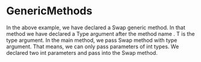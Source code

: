 # GenericMethods





In the above example, we have declared a Swap generic method. In that method we have declared a Type argument after the method name <T>. T is the type argument. In the main method, we pass Swap method with <int> type argument. That means, we can only pass parameters of int types. We declared two int parameters and pass into the Swap method.

